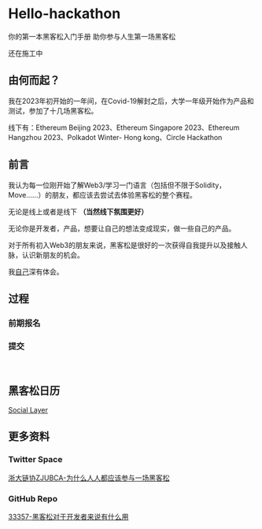 # Hello-hackathon
你的第一本黑客松入门手册 助你参与人生第一场黑客松

还在施工中


## 由何而起？

我在2023年初开始的一年间，在Covid-19解封之后，大学一年级开始作为产品和测试，参加了十几场黑客松。

线下有：Ethereum Beijing 2023、Ethereum Singapore 2023、Ethereum Hangzhou 2023、Polkadot Winter- Hong kong、Circle Hackathon

## 前言

我认为每一位刚开始了解Web3/学习一门语言（包括但不限于Solidity，Move......）的朋友，都应该去尝试去体验黑客松的整个赛程。

无论是线上或者是线下 **（当然线下氛围更好）** 

无论你是开发者，产品，想要让自己的想法变成现实，做一些自己的产品。

对于所有初入Web3的朋友来说，黑客松是很好的一次获得自我提升以及接触人脉，认识新朋友的机会。

我[自己](http://github.com/yanboishere)深有体会。

## 过程

### 前期报名 

### 提交




<br>


## 黑客松日历
[Social Layer](https://app.sola.day/event/hackathons)


## 更多资料

### Twitter Space
[浙大链协ZJUBCA-为什么人人都应该参与一场黑客松](https://x.com/zjubca/status/1705159500884590701)

### GitHub Repo
[33357-黑客松对于开发者来说有什么用](https://github.com/33357/smartcontract-apps/blob/main/Meeting/Hackathon.md)

